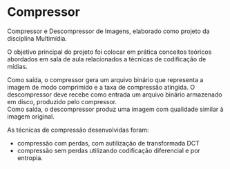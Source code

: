 # Compressor

Compressor e Descompressor de Imagens, elaborado como projeto da disciplina Multimídia.

O objetivo principal do projeto foi colocar em prática conceitos teóricos abordados em sala de aula relacionados a técnicas de codificação de mídias.

Como saída, o compressor gera um arquivo binário que representa a imagem de modo comprimido e a taxa de compressão atingida.
O descompressor deve recebe como entrada  um arquivo binário  armazenado em disco, produzido pelo compressor.   
Como saída, o descompressor produz  uma imagem com qualidade similar à imagem original.

 As técnicas de compressão desenvolvidas foram:
 - compressão com perdas, com autilização de transformada DCT
 - compressão sem perdas utilizando codificação diferencial e por entropia.

